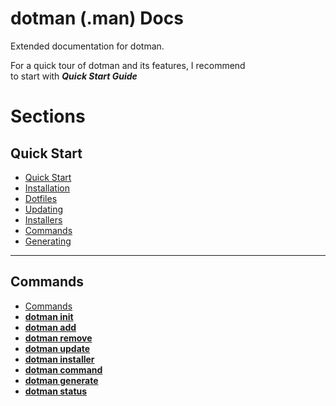 # dotman (.man) Docs

Extended documentation for dotman.

For a quick tour of dotman and its features, I recommend \
to start with ***Quick Start Guide***

# Sections

## Quick Start
- [Quick Start](quickstart)
- [Installation](quickstart?id=installation)
- [Dotfiles](quickstart?id=dotfiles)
- [Updating](quickstart?id=updating)
- [Installers](quickstart?id=installers)
- [Commands](quickstart?id=commands)
- [Generating](quickstart?id=generating)
---
## Commands
- [Commands](commands)
- [**dotman init**](commands?id=dotman-init)
- [**dotman add**](commands?id=dotman-add)
- [**dotman remove**](commands?id=dotman-remove)
- [**dotman update**](commands?id=dotman-update)
- [**dotman installer**](commands?id=dotman-installer)
- [**dotman command**](commands?id=dotman-command)
- [**dotman generate**](commands?id=dotman-generate)
- [**dotman status**](commands?id=dotman-status)